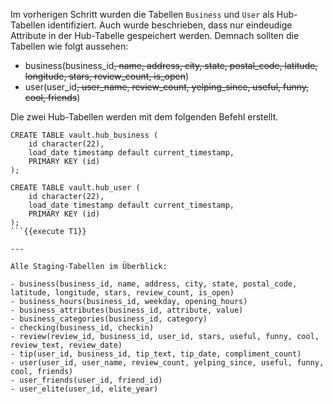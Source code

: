Im vorherigen Schritt wurden die Tabellen `Business` und `User` als Hub-Tabellen identifiziert. Auch wurde beschrieben, dass nur eindeudige Attribute in der Hub-Tabelle gespeichert werden.
Demnach sollten die Tabellen wie folgt aussehen:

- business(business_id~~, name, address, city, state, postal_code, latitude, longitude, stars, review_count, is_open~~)
- user(user_id~~, user_name, review_count, yelping_since, useful, funny, cool, friends~~)

Die zwei Hub-Tabellen werden mit dem folgenden Befehl erstellt.

```
CREATE TABLE vault.hub_business (
    id character(22),
    load_date timestamp default current_timestamp,
    PRIMARY KEY (id)
);

CREATE TABLE vault.hub_user (
    id character(22),
    load_date timestamp default current_timestamp,
    PRIMARY KEY (id)
);
```{{execute T1}}

---

Alle Staging-Tabellen im Überblick:

- business(business_id, name, address, city, state, postal_code, latitude, longitude, stars, review_count, is_open)
- business_hours(business_id, weekday, opening_hours)
- business_attributes(business_id, attribute, value)
- business_categories(business_id, category)
- checking(business_id, checkin)
- review(review_id, business_id, user_id, stars, useful, funny, cool, review_text, review_date)
- tip(user_id, business_id, tip_text, tip_date, compliment_count)
- user(user_id, user_name, review_count, yelping_since, useful, funny, cool, friends)
- user_friends(user_id, friend_id)
- user_elite(user_id, elite_year)
